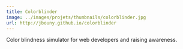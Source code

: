 ```yaml
---
title: Colorblinder
image: ../images/projets/thumbnails/colorblinder.jpg
url: http://jbouny.github.io/colorblinder
---
```


Color blindness simulator for web developers and raising awareness.